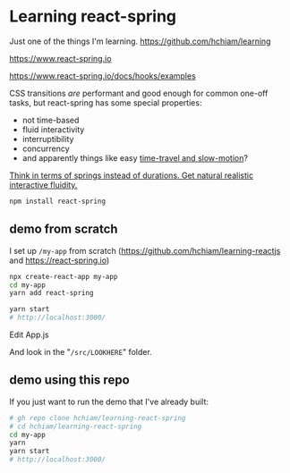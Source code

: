# Learning react-spring

Just one of the things I'm learning. <https://github.com/hchiam/learning>

<https://www.react-spring.io>

<https://www.react-spring.io/docs/hooks/examples>

CSS transitions _are_ performant and good enough for common one-off tasks, but react-spring has some special properties:

- not time-based
- fluid interactivity
- interruptibility
- concurrency
- and apparently things like easy [time-travel and slow-motion](https://www.youtube.com/embed/1tavDv5hXpo?controls=1&start=370)?

[Think in terms of springs instead of durations. Get natural realistic interactive fluidity.](https://github.com/react-spring/react-spring#why-springs-and-not-durations)

```bash
npm install react-spring
```

## demo from scratch

I set up `/my-app` from scratch (<https://github.com/hchiam/learning-reactjs> and <https://react-spring.io>)

```bash
npx create-react-app my-app
cd my-app
yarn add react-spring
```

```bash
yarn start
# http://localhost:3000/
```

Edit App.js

And look in the "`/src/LOOKHERE`" folder.

## demo using this repo

If you just want to run the demo that I've already built:

```bash
# gh repo clone hchiam/learning-react-spring
# cd hchiam/learning-react-spring
cd my-app
yarn
yarn start
# http://localhost:3000/
```
